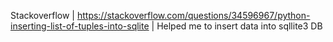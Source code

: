 Stackoverflow | https://stackoverflow.com/questions/34596967/python-inserting-list-of-tuples-into-sqlite | Helped me to insert data into sqllite3 DB